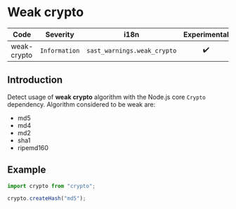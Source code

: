 # Weak crypto

| Code | Severity | i18n | Experimental |
| --- | --- | --- | :-: |
| weak-crypto | `Information` | `sast_warnings.weak_crypto` | ✔️ | 

## Introduction

Detect usage of **weak crypto** algorithm with the Node.js core `Crypto` dependency. Algorithm considered to be weak are:

- md5
- md4
- md2
- sha1
- ripemd160

## Example

```js
import crypto from "crypto";

crypto.createHash("md5");
```
